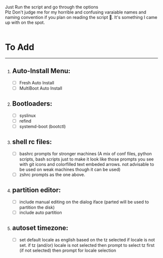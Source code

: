 Just Run the script and go through the options<br>
Plz Don't judge me for my horrible and confusing varaiable names and naming convention if you plan on reading the script 👀. It's something I came up with on the spot.
<br><br>

## <H1>To Add</H1>
-------------------

1) Auto-Install Menu:
   ------------------

	- [ ] Fresh Auto Install
	- [ ] MultiBoot Auto Install

2) Bootloaders:
   ------------
	- [ ] syslinux
	- [ ] refind
	- [ ] systemd-boot (bootctl)

3) shell rc files:
   ---------------
	- [ ] bashrc prompts for stronger machines (A mix of conf files, python scripts, bash scripts just to make it look like those prompts you see with git icons and colorfilled text embeded arrows. not advisable to be used on weak machines though it can be used)
	- [ ] zshrc prompts as the one above.

4) partition editor:
   -----------------
	- [ ] include manual editing on the dialog iface (parted will be used to partition the disk)
	- [ ] include auto partition

5) autoset timezone:
   -----------------
	- [ ] set default locale as english based on the tz selected if locale is not set. if tz (and/or) locale is not selected then prompt to select tz first (if not selected) then prompt for locale selection

